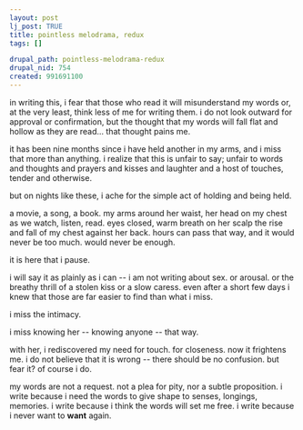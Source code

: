 ```yaml
--- 
layout: post
lj_post: TRUE
title: pointless melodrama, redux
tags: []

drupal_path: pointless-melodrama-redux
drupal_nid: 754
created: 991691100
---
```

in writing this, i fear that those who read it will misunderstand my words or, at the very least, think less of me for writing them. i do not look outward for approval or confirmation, but the thought that my words will fall flat and hollow as they are read... that thought pains me.

it has been nine months since i have held another in my arms, and i miss that more than anything. i realize that this is unfair to say; unfair to words and thoughts and prayers and kisses and laughter and a host of touches, tender and otherwise.

but on nights like these, i ache for the simple act of holding and being held.

a movie, a song, a book. my arms around her waist, her head on my chest as we watch, listen, read. eyes closed, warm breath on her scalp the rise and fall of my chest against her back. hours can pass that way, and it would never be too much. would never be enough.

it is here that i pause.

i will say it as plainly as i can -- i am not writing about sex. or arousal. or the breathy thrill of a stolen kiss or a slow caress. even after a short few days i knew that those are far easier to find than what i miss.

i miss the intimacy.

i miss knowing her --
knowing anyone --
that way.

with her, i rediscovered my need for touch. for closeness. now it frightens me. i do not believe that it is wrong -- there should be no confusion. but fear it? of course i do.

my words are not a request. not a plea for pity, nor a subtle proposition. i write because i need the words to give shape to senses, longings, memories. i write because i think the words will set me free. i write because i never want to <b>want</b> again.
